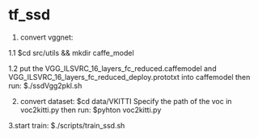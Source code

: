 # tf_ssd
1. convert vggnet:

  1.1 $cd src/utils && mkdir caffe_model
  
  1.2 put the VGG_ILSVRC_16_layers_fc_reduced.caffemodel and VGG_ILSVRC_16_layers_fc_reduced_deploy.prototxt into caffemodel then run:
      $./ssdVgg2pkl.sh

2. convert dataset:
    $cd data/VKITTI 
    Specify the path of the voc in voc2kitti.py then run:
    $pyhton voc2kitti.py
    
3.start train:
   $./scripts/train_ssd.sh
